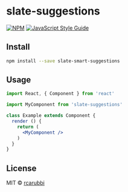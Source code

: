 # slate-suggestions

> 

[![NPM](https://img.shields.io/npm/v/slate-suggestions.svg)](https://www.npmjs.com/package/slate-suggestions) [![JavaScript Style Guide](https://img.shields.io/badge/code_style-standard-brightgreen.svg)](https://standardjs.com)

## Install

```bash
npm install --save slate-smart-suggestions
```

## Usage

```jsx
import React, { Component } from 'react'

import MyComponent from 'slate-suggestions'

class Example extends Component {
  render () {
    return (
      <MyComponent />
    )
  }
}
```

## License

MIT © [rcarubbi](https://github.com/rcarubbi)
